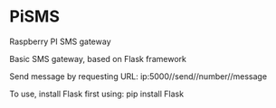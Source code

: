 # PiSMS
Raspberry PI SMS gateway

Basic SMS gateway, based on Flask framework

Send message by requesting URL: ip:5000//send//number//message

To use, install Flask first using: pip install Flask

